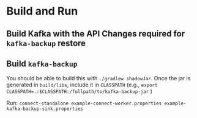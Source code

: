 # Build and Run

## Build Kafka with the API Changes required for `kafka-backup` restore

## Build `kafka-backup`

You should be able to build this with `./gradlew shadowJar`. Once the jar is generated in `build/libs`, include it in `CLASSPATH` (e.g., `export CLASSPATH=.:$CLASSPATH:/fullpath/to/kafka-backup-jar` )

Run: `connect-standalone example-connect-worker.properties
example-kafka-backup-sink.properties`

